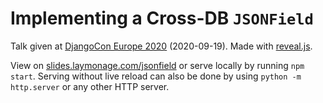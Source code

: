 # Implementing a Cross-DB `JSONField`

Talk given at [DjangoCon Europe 2020][djceu2020] (2020-09-19).
Made with [reveal.js][reveal.js].

View on [slides.laymonage.com/jsonfield][slides-jsonfield] or serve locally
by running `npm start`. Serving without live reload can also be done by using
`python -m http.server` or any other HTTP server.

[djceu2020]: https://cfp.2020.djangocon.eu/porto/schedule/#2020-09-19
[reveal.js]: https://github.com/hakimel/reveal.js
[slides-jsonfield]: https://slides.laymonage.com/jsonfield
